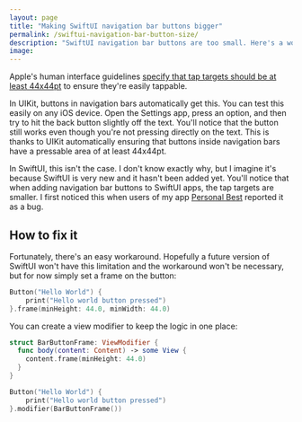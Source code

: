 ```yaml
---
layout: page
title: "Making SwiftUI navigation bar buttons bigger"
permalink: /swiftui-navigation-bar-button-size/
description: "SwiftUI navigation bar buttons are too small. Here's a workaround."
image: 
---
```


Apple's human interface guidelines [specify that tap targets should be at least 44x44pt](https://developer.apple.com/design/human-interface-guidelines/ios/visual-design/adaptivity-and-layout/) to ensure they're easily tappable. 

In UIKit, buttons in navigation bars automatically get this. You can test this easily on any iOS device. Open the Settings app, press an option, and then try to hit the back button slightly off the text. You'll notice that the button still works even though you're not pressing directly on the text. This is thanks to UIKit automatically ensuring that buttons inside navigation bars have a pressable area of at least 44x44pt.

In SwiftUI, this isn't the case. I don't know exactly why, but I imagine it's because SwiftUI is very new and it hasn't been added yet. You'll notice that when adding navigation bar buttons to SwiftUI apps, the tap targets are smaller. I first noticed this when users of my app [Personal Best](/personal-best) reported it as a bug.

## How to fix it

Fortunately, there's an easy workaround. Hopefully a future version of SwiftUI won't have this limitation and the workaround won't be necessary, but for now simply set a frame on the button:

```swift
Button("Hello World") {
    print("Hello world button pressed")
}.frame(minHeight: 44.0, minWidth: 44.0)
```

You can create a view modifier to keep the logic in one place:

```swift
struct BarButtonFrame: ViewModifier {
  func body(content: Content) -> some View {
    content.frame(minHeight: 44.0)
  }
}

Button("Hello World") {
    print("Hello world button pressed")
}.modifier(BarButtonFrame())
```



